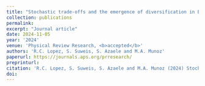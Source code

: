 ```yaml
---
title: "Stochastic trade-offs and the emergence of diversification in E. coli evolution experiments"
collection: publications
permalink:
excerpt: "Journal article"
date: 2024-11-05
year: '2024'
venue: 'Physical Review Research, <b>accepted</b>'
authors: 'R.C. Lopez, S. Suweis, S. Azaele and M.A. Munoz'
paperurl: https://journals.aps.org/prresearch/
preprinturl: 
citation: 'R.C. Lopez, S. Suweis, S. Azaele and M.A. Munoz (2024) Stochastic trade-offs and the emergence of diversification in E. coli evolution experiments. <i>Physical Review Research</i>'
doi: 
---
```


